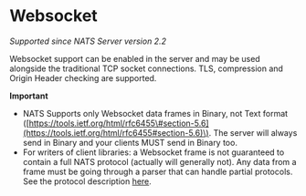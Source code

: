 # Websocket

_Supported since NATS Server version 2.2_

Websocket support can be enabled in the server and may be used alongside the traditional TCP socket connections. TLS, compression and Origin Header checking are supported.

**Important**

* NATS Supports only Websocket data frames in Binary, not Text format \([https://tools.ietf.org/html/rfc6455\#section-5.6](https://tools.ietf.org/html/rfc6455#section-5.6)\). The server will always send in Binary and your clients MUST send in Binary too.
* For writers of client libraries: a Websocket frame is not guaranteed to contain a full NATS protocol \(actually will generally not\). Any data from a frame must be going through a parser that can handle partial protocols. See the protocol description [here](../../nats-protocol/nats-protocol/).

